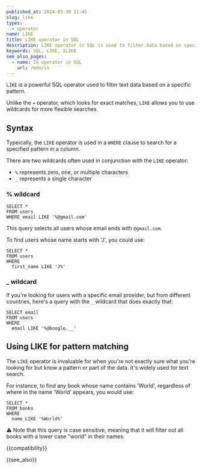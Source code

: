 ```yaml
---
published_at: 2024-03-30 11:45
slug: like
types:
  - operator
name: LIKE
title: LIKE operator in SQL
description: LIKE operator in SQL is used to filter data based on specific text patterns.
keywords: SQL, LIKE, ILIKE
see_also_pages:
  - name: IS operator in SQL
    url: /mdn/is
---
```


`LIKE` is a powerful SQL operator used to filter text data based on a specific pattern.

Unlike the `=` operator, which looks for exact matches, `LIKE` allows you to use wildcards for more flexible searches.

## Syntax

Typeically, the `LIKE` operator is used in a `WHERE` clause to search for a specified pattern in a column.

There are two wildcards often used in conjunction with the `LIKE` operator:

- `%` represents zero, one, or multiple characters
- `_` represents a single character

### % wildcard

~~~pgsql
SELECT *
FROM users
WHERE email LIKE '%@gmail.com'
~~~

This query selects all users whose email ends with `@gmail.com`.

To find users whose name starts with 'J', you could use:

~~~pgsql
SELECT *
FROM users
WHERE
  first_name LIKE 'J%'
~~~

### _ wildcard

If you're looking for users with a specific email provider, but from different countries, here's a query with the `_` wildcard that does exactly that:

~~~pgsql
SELECT email
FROM users
WHERE
  email LIKE '%@boogle.__'
~~~

## Using LIKE for pattern matching

The `LIKE` operator is invaluable for when you're not exactly sure what you're looking for but know a pattern or part of the data. It's widely used for text search.

For instance, to find any book whose name contains 'World', regardless of where in the name 'World' appears, you would use:

~~~pgsql
SELECT *
FROM books
WHERE
  name LIKE '%World%'
~~~

:warning: Note that this query is case sensitive, meaning that it will filter out all books with a lower case "world" in their names.

{{compatibility}}

{{see_also}}
